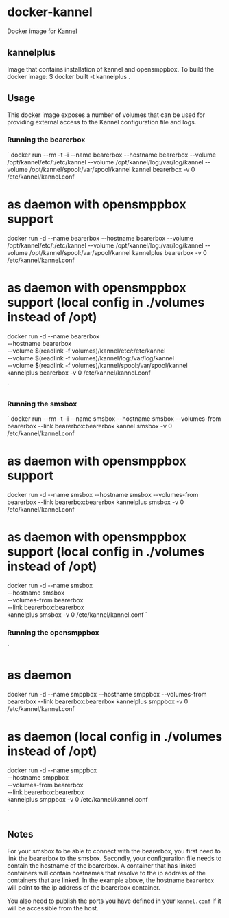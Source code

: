 docker-kannel
=============

Docker image for [Kannel](http://kannel.org/)

## kannelplus
Image that contains installation of kannel and opensmppbox.
To build the docker image:
$ docker built -t kannelplus .

## Usage ##
This docker image exposes a number of volumes that can be used for providing external access to the Kannel configuration file and logs.

### Running the bearerbox ###
`
docker run --rm -t -i --name bearerbox --hostname bearerbox --volume /opt/kannel/etc/:/etc/kannel --volume /opt/kannel/log:/var/log/kannel --volume /opt/kannel/spool:/var/spool/kannel kannel bearerbox -v 0 /etc/kannel/kannel.conf

# as daemon with opensmppbox support
docker run -d --name bearerbox --hostname bearerbox --volume /opt/kannel/etc/:/etc/kannel --volume /opt/kannel/log:/var/log/kannel --volume /opt/kannel/spool:/var/spool/kannel kannelplus bearerbox -v 0 /etc/kannel/kannel.conf

# as daemon with opensmppbox support (local config in ./volumes instead of /opt)
docker run -d --name bearerbox \
       --hostname bearerbox \
       --volume $(readlink -f volumes)/kannel/etc/:/etc/kannel \
       --volume $(readlink -f volumes)/kannel/log:/var/log/kannel \
       --volume $(readlink -f volumes)/kannel/spool:/var/spool/kannel \
         kannelplus bearerbox -v 0 /etc/kannel/kannel.conf

`

### Running the smsbox ###
`
docker run --rm -t -i --name smsbox --hostname smsbox --volumes-from bearerbox --link bearerbox:bearerbox kannel smsbox -v 0 /etc/kannel/kannel.conf

# as daemon with opensmppbox support
docker run -d --name smsbox --hostname smsbox --volumes-from bearerbox --link bearerbox:bearerbox kannelplus smsbox -v 0 /etc/kannel/kannel.conf

# as daemon with opensmppbox support (local config in ./volumes instead of /opt)
docker run -d --name smsbox \
       --hostname smsbox \
       --volumes-from bearerbox \
       --link bearerbox:bearerbox \
         kannelplus smsbox -v 0 /etc/kannel/kannel.conf
`


### Running the opensmppbox ###
`
# as daemon 
docker run -d --name smppbox --hostname smppbox --volumes-from bearerbox --link bearerbox:bearerbox kannelplus smppbox -v 0 /etc/kannel/kannel.conf

# as daemon (local config in ./volumes instead of /opt)
docker run -d --name smppbox \
       --hostname smppbox \
       --volumes-from bearerbox \
       --link bearerbox:bearerbox \
         kannelplus smppbox -v 0 /etc/kannel/kannel.conf



`


## Notes ##
For your smsbox to be able to connect with the bearerbox, you first need to link the bearerbox to the smsbox. Secondly, your configuration file needs to contain the hostname of the bearerbox. A container that has linked containers will contain hostnames that resolve to the ip address of the containers that are linked. In the example above, the hostname `bearerbox` will point to the ip address of the bearerbox container.

You also need to publish the ports you have defined in your `kannel.conf` if it will be accessible from the host.
